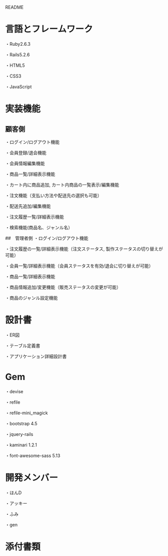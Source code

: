 README

# 言語とフレームワーク
・Ruby2.6.3

・Rails5.2.6

・HTML5

・CSS3

・JavaScript

# 実装機能
## 顧客側
・ログイン/ログアウト機能

・会員登録/退会機能

・会員情報編集機能

・商品一覧/詳細表示機能

・カート内に商品追加, カート内商品の一覧表示/編集機能

・注文機能（支払い方法や配送先の選択も可能）

・配送先追加/編集機能

・注文履歴一覧/詳細表示機能

・検索機能(商品名、ジャンル名）

##　管理者側
・ログイン/ログアウト機能

・注文履歴の一覧/詳細表示機能（注文ステータス, 製作ステータスの切り替えが可能）

・会員一覧/詳細表示機能（会員ステータスを有効/退会に切り替えが可能）

・商品一覧/詳細表示機能

・商品情報追加/変更機能（販売ステータスの変更が可能）

・商品のジャンル設定機能

# 設計書
・ER図

・テーブル定義書

・アプリケーション詳細設計書

# Gem
・devise

・refile

・refile-mini_magick

・bootstrap 4.5

・jquery-rails

・kaminari 1.2.1

・font-awesome-sass 5.13

# 開発メンバー

・ほんD

・アッキー

・ふみ

・gen

# 添付書類
